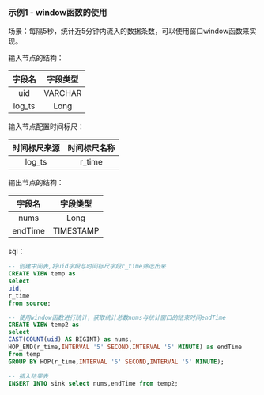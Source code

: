 ### 示例1 - window函数的使用

场景：每隔5秒，统计近5分钟内流入的数据条数，可以使用窗口window函数来实现。

输入节点的结构：

| 字段名| 字段类型|
| :----:| :----:  |
| uid  	| VARCHAR    |
| log_ts	| Long |
输入节点配置时间标尺：  

 | 时间标尺来源| 时间标尺名称|
 | :----:| :----:  |
 | log_ts  	| r_time  |
 输出节点的结构：
 
 | 字段名| 字段类型|
 | :----:| :----:  |
 | nums   	| Long  |
 | endTime 	| TIMESTAMP |
 sql：
 ```sql
-- 创建中间表,将uid字段与时间标尺字段r_time筛选出来
CREATE VIEW temp as 
select 
uid,
r_time 
from source;

-- 使用window函数进行统计，获取统计总数nums与统计窗口的结束时间endTime
CREATE VIEW temp2 as 
select 
CAST(COUNT(uid) AS BIGINT) as nums,
HOP_END(r_time,INTERVAL '5' SECOND,INTERVAL '5' MINUTE) as endTime 
from temp 
GROUP BY HOP(r_time,INTERVAL '5' SECOND,INTERVAL '5' MINUTE);

-- 插入结果表
INSERT INTO sink select nums,endTime from temp2;
```


